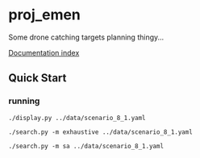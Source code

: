 # proj_emen
Some drone catching targets planning thingy...

[Documentation index](https://poine.github.io/proj_emen/)



## Quick Start

### running

```
./display.py ../data/scenario_8_1.yaml
```


```
./search.py -m exhaustive ../data/scenario_8_1.yaml
```


```
./search.py -m sa ../data/scenario_8_1.yaml
```



